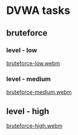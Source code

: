 # DVWA tasks

## bruteforce 

### level - low
[bruteforce-low.webm](https://user-images.githubusercontent.com/81471588/221884865-080d1010-bffd-4477-ba5a-c8d3ddbcd202.webm)

### level - medium 
[bruteforce-medium.webm](https://user-images.githubusercontent.com/81471588/221885074-71f8a0f8-d1f5-4650-9cc3-9c8424ae521f.webm)

## level - high
[bruteforce-high.webm](https://user-images.githubusercontent.com/81471588/221885195-9435b64e-bc25-4f90-84e5-a07cf3b6edda.webm)
